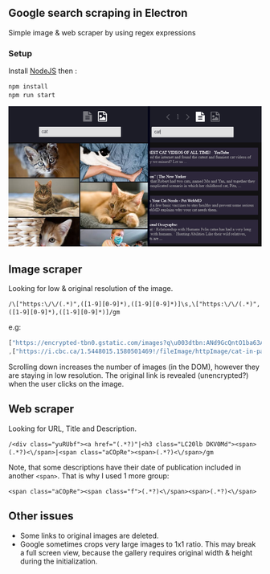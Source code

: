 ## Google search scraping in Electron
Simple image & web scraper by using regex expressions 

### Setup
Install [NodeJS](https://nodejs.org/) then :

```bash
npm install
npm run start
```

![Image](https://github.com/MaksymPylypenko/Google-scraper/blob/main/example.png)
## Image scraper
Looking for low & original resolution of the image.
``` regex
/\["https:\/\/(.*)",([1-9][0-9]*),([1-9][0-9]*)]\s,\["https:\/\/(.*)",([1-9][0-9]*),([1-9][0-9]*)]/gm
```
e.g:
``` javascript
["https://encrypted-tbn0.gstatic.com/images?q\u003dtbn:ANd9GcQntO1ba63A1B1v0r6ilfBDcnfArFpIRcmyYg\u0026usqp\u003dCAU",183,275]
,["https://i.cbc.ca/1.5448015.1580501469!/fileImage/httpImage/cat-in-pain-facial-expression-scale.JPG",853,1280]
```
Scrolling down increases the number of images (in the DOM), however they are staying in low resolution. The original link is revealed (unencrypted?) when the user clicks on the image. 

## Web scraper
Looking for URL, Title and Description. 
``` regex
/<div class="yuRUbf"><a href="(.*?)"|<h3 class="LC20lb DKV0Md"><span>(.*?)<\/span>|<span class="aCOpRe"><span>(.*?)<\/span>/gm
```
Note, that some descriptions have their date of publication included in another `<span>`. That is why I used 1 more group:
``` regex
<span class="aCOpRe"><span class="f">(.*?)<\/span><span>(.*?)<\/span>
```

## Other issues
* Some links to original images are deleted. 
* Google sometimes crops very large images to 1x1 ratio. This may break a full screen view, because the gallery requires original width & height during the initialization.
